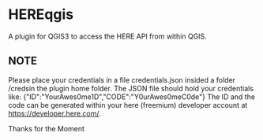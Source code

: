 # HEREqgis
A plugin for QGIS3 to access the HERE API from within QGIS.

## NOTE
Please place your credentials in a file credentials.json insided a folder /credsin the plugin home folder.
The JSON file should hold your credentials like:
{"ID":"YourAwes0me1D","CODE":"Y0urAwes0meC0de"}
The ID and the code can be generated within your here (freemium) developer account at https://developer.here.com/.

Thanks for the Moment
